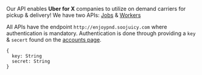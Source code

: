 Our API enables **Uber for X** companies to utilize on demand
carriers for pickup & delivery! We have two APIs: [Jobs](https://github.com/bvallelunga/EnjoyPnD/blob/master/Parse/docs/Api.Jobs.md)
& [Workers](https://github.com/bvallelunga/EnjoyPnD/blob/master/Parse/docs/Api.Workers.md)


All APIs have the endpoint `http://enjoypnd.soojuicy.com` where authentication
is mandatory. Authentication is done through providing a `key` & `secert` found
on the [accounts page](http://enjoypnd.soojuicy.com/account).

```
{ 
  key: String
  secret: String
}
```
